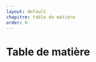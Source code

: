 ```yaml
---
layout: default
chapitre: table de matière
order: 0
---
```

<!-- note -->
# Table de matière
<!-- new slide -->